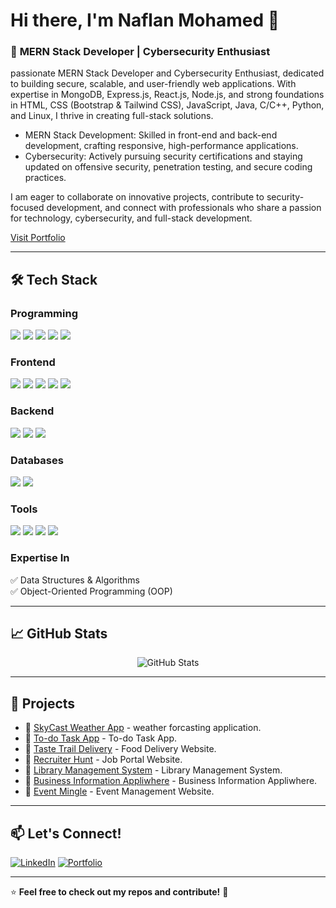 # Hi there, I'm **Naflan Mohamed** 👋
  

### 🚀 **MERN Stack Developer | Cybersecurity Enthusiast**   
passionate MERN Stack Developer and Cybersecurity Enthusiast, dedicated to building secure, scalable, and user-friendly web applications. With expertise in MongoDB, Express.js, React.js, Node.js, and strong foundations in HTML, CSS (Bootstrap & Tailwind CSS), JavaScript, Java, C/C++, Python, and Linux, I thrive in creating full-stack solutions.
 
 - MERN Stack Development: Skilled in front-end and back-end development, crafting responsive, high-performance applications.
 - Cybersecurity: Actively pursuing security certifications and staying updated on offensive security, penetration testing, and secure coding practices.

I am eager to collaborate on innovative projects, contribute to security-focused development, and connect with professionals who share a passion for technology, cybersecurity, and full-stack development.

[Visit Portfolio](https://naflanmohamed.github.io/naflan-portfolio/)

---

## 🛠️ Tech Stack

### **Programming**

<p>
  <img src="https://img.shields.io/badge/-JavaScript-141414?style=for-the-badge&logo=javascript&logoColor=F7DF1E" />
  <img src="https://img.shields.io/badge/-TypeScript-141414?style=for-the-badge&logo=typescript&logoColor=3178C6" />
  <img src="https://img.shields.io/badge/-Java-141414?style=for-the-badge&logo=java&logoColor=007396" />
  <img src="https://img.shields.io/badge/-C++-141414?style=for-the-badge&logo=c%2B%2B&logoColor=00599C" />
  <img src="https://img.shields.io/badge/-Python-141414?style=for-the-badge&logo=python&logoColor=3776AB" />
</p>


<!--
![JavaScript](https://img.shields.io/badge/JavaScript-F7DF1E?style=for-the-badge&logo=javascript&logoColor=black)
![TypeScript](https://img.shields.io/badge/TypeScript-3178C6?style=for-the-badge&logo=typescript&logoColor=white)
![Java](https://img.shields.io/badge/Java-007396?style=for-the-badge&logo=java&logoColor=white)
![C++](https://img.shields.io/badge/C++-00599C?style=for-the-badge&logo=c%2B%2B&logoColor=white)
![Python](https://img.shields.io/badge/Python-3776AB?style=for-the-badge&logo=python&logoColor=white) -->


### **Frontend**
<p>
  <img src="https://img.shields.io/badge/-React.js-141414?style=for-the-badge&logo=react&logoColor=61DAFB" />
  <img src="https://img.shields.io/badge/-HTML-141414?style=for-the-badge&logo=html5&logoColor=E34F26" />
  <img src="https://img.shields.io/badge/-CSS-141414?style=for-the-badge&logo=css3&logoColor=1572B6" />
  <img src="https://img.shields.io/badge/-Bootstrap-141414?style=for-the-badge&logo=bootstrap&logoColor=7952B3" />
  <img src="https://img.shields.io/badge/-Sass-141414?style=for-the-badge&logo=sass&logoColor=CC6699" />
</p>

<!--
![React.js](https://img.shields.io/badge/React.js-61DAFB?style=for-the-badge&logo=react&logoColor=black)
![HTML](https://img.shields.io/badge/HTML-E34F26?style=for-the-badge&logo=html5&logoColor=white)
![CSS](https://img.shields.io/badge/CSS-1572B6?style=for-the-badge&logo=css3&logoColor=white)
![Bootstrap](https://img.shields.io/badge/Bootstrap-7952B3?style=for-the-badge&logo=bootstrap&logoColor=white)
![Sass](https://img.shields.io/badge/Sass-CC6699?style=for-the-badge&logo=sass&logoColor=white) -->

### **Backend**

<p>
  <img src="https://img.shields.io/badge/Node.js-141414?style=for-the-badge&logo=node.js&logoColor=green" />
  <img src="https://img.shields.io/badge/Express.js-141414?style=for-the-badge&logo=express&logoColor=white" />
  <img src="https://img.shields.io/badge/REST_APIs-141414?style=for-the-badge&logoColor=white&logo=api&logoColor=white"/>
</p>

<!--
![Node.js](https://img.shields.io/badge/Node.js-339933?style=for-the-badge&logo=node.js&logoColor=white)
![Express.js](https://img.shields.io/badge/Express.js-000000?style=for-the-badge&logo=express&logoColor=white)
![REST APIs](https://img.shields.io/badge/REST_APIs-008000?style=for-the-badge) -->

### **Databases**
<p>
  <img src="https://img.shields.io/badge/MongoDB-141414?style=for-the-badge&logo=mongodb&logoColor=green" />
  <img src="https://img.shields.io/badge/SQL-141414?style=for-the-badge&logo=mysql&logoColor=blue" />
</p>

<!--
![MongoDB](https://img.shields.io/badge/MongoDB-47A248?style=for-the-badge&logo=mongodb&logoColor=white)
![SQL](https://img.shields.io/badge/SQL-4479A1?style=for-the-badge&logo=sql&logoColor=white) -->


### **Tools**

<p>
  <img src="https://img.shields.io/badge/Git-141414?style=for-the-badge&logo=git&logoColor=orange" />
  <img src="https://img.shields.io/badge/GitHub-141414?style=for-the-badge&logo=github&logoColor=white" />
 <img src="https://img.shields.io/badge/VSCode-141414?style=for-the-badge&logo=vscode&logoColor=blue" />
  <img src="https://img.shields.io/badge/Linux-141414?style=for-the-badge&logo=linux&logoColor=white" />
</p>


<!--
![Git](https://img.shields.io/badge/Git-F05032?style=for-the-badge&logo=git&logoColor=white)
![GitHub](https://img.shields.io/badge/GitHub-181717?style=for-the-badge&logo=github&logoColor=white)
![Linux](https://img.shields.io/badge/Linux-FCC624?style=for-the-badge&logo=linux&logoColor=black) -->

### **Expertise In**
✅ Data Structures & Algorithms  
✅ Object-Oriented Programming (OOP)

---

## 📈 GitHub Stats
<p align="center">
  <img src="https://github-readme-stats.vercel.app/api?username=naflanmohamed&show_icons=true&theme=radical&hide_border=true" alt="GitHub Stats" />
</p>

---

## 🚀 Projects
- 🔗 [SkyCast Weather App](https://github.com/naflanmohamed/SkyCast-Weather-App) - weather forcasting application.
- 🔗 [To-do Task App](https://github.com/naflanmohamed/To-do-Task-App) - To-do Task App.
- 🔗 [Taste Trail Delivery](https://github.com/naflanmohamed/Taste-Trail-Delivery) - Food Delivery Website.
- 🔗 [Recruiter Hunt](https://github.com/naflanmohamed/Recruiter-Hunt) - Job Portal Website.
- 🔗 [Library Management System](https://github.com/naflanmohamed/Library-Management-System) - Library Management System.
- 🔗 [Business Information Appliwhere](https://github.com/naflanmohamed/Business-Information-Appliwhere) - Business Information Appliwhere.
- 🔗 [Event Mingle](https://github.com/naflanmohamed/EventMingle) - Event Management Website.

  
---

## 📫 Let's Connect!
[![LinkedIn](https://img.shields.io/badge/LinkedIn-0A66C2?style=for-the-badge&logo=linkedin&logoColor=white)](https://linkedin.com/in/naflan-mohamed)
[![Portfolio](https://img.shields.io/badge/Portfolio-FF5733?style=for-the-badge&logo=firefox&logoColor=white)](https://naflanmohamed.github.io/naflan-portfolio/)

---

⭐️ **Feel free to check out my repos and contribute!** 🚀

